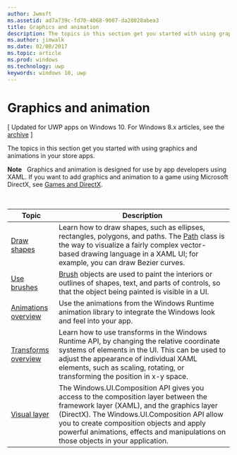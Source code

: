 ---author: Jwmsftms.assetid: ad7a739c-fd70-4068-9007-da28028abea3title: Graphics and animationdescription: The topics in this section get you started with using graphics and animations in your store apps.ms.author: jimwalkms.date: 02/08/2017ms.topic: articlems.prod: windowsms.technology: uwpkeywords: windows 10, uwp---# Graphics and animation\[ Updated for UWP apps on Windows 10. For Windows 8.x articles, see the [archive](http://go.microsoft.com/fwlink/p/?linkid=619132) \]The topics in this section get you started with using graphics and animations in your store apps.**Note**  Graphics and animation is designed for use by app developers using XAML. If you want to add graphics and animation to a game using Microsoft DirectX, see [Games and DirectX](https://msdn.microsoft.com/library/windows/apps/Mt228375). | Topic | Description ||-------|-------------|| [Draw shapes](drawing-shapes.md) | Learn how to draw shapes, such as ellipses, rectangles, polygons, and paths. The [Path](https://msdn.microsoft.com/library/windows/apps/BR243355) class is the way to visualize a fairly complex vector-based drawing language in a XAML UI; for example, you can draw Bezier curves. || [Use brushes](using-brushes.md) | [Brush](https://msdn.microsoft.com/library/windows/apps/BR228076) objects are used to paint the interiors or outlines of shapes, text, and parts of controls, so that the object being painted is visible in a UI. || [Animations overview](animations-overview.md) | Use the animations from the Windows Runtime animation library to integrate the Windows look and feel into your app. || [Transforms overview](transforms-overview.md)  | Learn how to use transforms in the Windows Runtime API, by changing the relative coordinate systems of elements in the UI. This can be used to adjust the appearance of individual XAML elements, such as scaling, rotating, or transforming the position in x-y space. || [Visual layer](visual-layer.md) | The Windows.UI.Composition API gives you access to the composition layer between the framework layer (XAML), and the graphics layer (DirectX). The Windows.UI.Composition API allow you to create composition objects and apply powerful animations, effects and manipulations on those objects in your application. |   